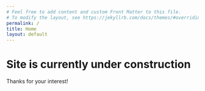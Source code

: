 ```yaml
---
# Feel free to add content and custom Front Matter to this file.
# To modify the layout, see https://jekyllrb.com/docs/themes/#overriding-theme-defaults
permalink: /
title: Home
layout: default
---
```

# Site is currently under construction
Thanks for your interest!
